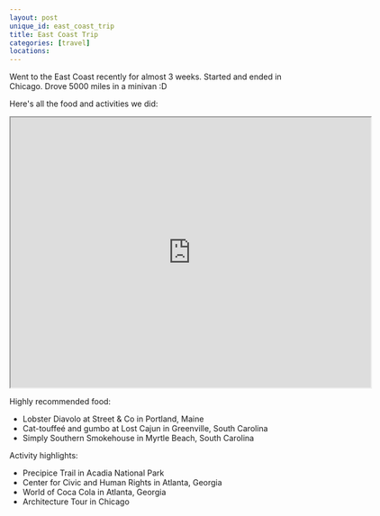 ```yaml
---
layout: post
unique_id: east_coast_trip
title: East Coast Trip
categories: [travel]
locations: 
---
```


Went to the East Coast recently for almost 3 weeks.  Started and ended in Chicago.  Drove 5000 miles in a minivan :D

Here's all the food and activities we did:

<iframe src="https://www.google.com/maps/d/embed?mid=1r4joOs7kYdL5frTcxkG9QppmtyA" width="640" height="480"></iframe>

Highly recommended food:
* Lobster Diavolo at Street & Co in Portland, Maine
* Cat-touffeé and gumbo at Lost Cajun in Greenville, South Carolina
* Simply Southern Smokehouse in Myrtle Beach, South Carolina

Activity highlights:
* Precipice Trail in Acadia National Park
* Center for Civic and Human Rights in Atlanta, Georgia
* World of Coca Cola in Atlanta, Georgia
* Architecture Tour in Chicago

